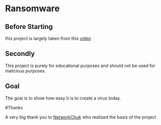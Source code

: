 # Ransomware

## Before Starting

this project is largely taken from this [video](https://youtu.be/UtMMjXOlRQc)
## Secondly 

This project is purely for educational purposes and should not be used for malicious purposes.

## Goal 
The goal is to show how easy it is to create a virus today.
 
#Thanks


A very big thank you to [NetworkChuk](https://www.youtube.com/user/NetworkChuck) who realized the basis of the project
